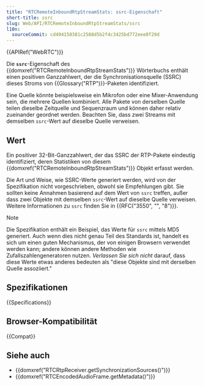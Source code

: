 ```yaml
---
title: "RTCRemoteInboundRtpStreamStats: ssrc-Eigenschaft"
short-title: ssrc
slug: Web/API/RTCRemoteInboundRtpStreamStats/ssrc
l10n:
  sourceCommit: cd494150381c2588d5b2f4c3425bd772eee8f29d
---
```


{{APIRef("WebRTC")}}

Die **`ssrc`**-Eigenschaft des {{domxref("RTCRemoteInboundRtpStreamStats")}} Wörterbuchs enthält einen positiven Ganzzahlwert, der die Synchronisationsquelle (SSRC) dieses Stroms von {{Glossary("RTP")}}-Paketen identifiziert.

Eine Quelle könnte beispielsweise ein Mikrofon oder eine Mixer-Anwendung sein, die mehrere Quellen kombiniert. Alle Pakete von derselben Quelle teilen dieselbe Zeitquelle und Sequenzraum und können daher relativ zueinander geordnet werden. Beachten Sie, dass zwei Streams mit demselben `ssrc`-Wert auf dieselbe Quelle verweisen.

## Wert

Ein positiver 32-Bit-Ganzzahlwert, der das SSRC der RTP-Pakete eindeutig identifiziert, deren Statistiken von diesem {{domxref("RTCRemoteInboundRtpStreamStats")}} Objekt erfasst werden.

Die Art und Weise, wie SSRC-Werte generiert werden, wird von der Spezifikation nicht vorgeschrieben, obwohl sie Empfehlungen gibt. Sie sollten keine Annahmen basierend auf dem Wert von `ssrc` treffen, außer dass zwei Objekte mit demselben `ssrc`-Wert auf dieselbe Quelle verweisen. Weitere Informationen zu `ssrc` finden Sie in {{RFC("3550", "", "8")}}.

> [!NOTE]
> Die Spezifikation enthält ein Beispiel, das Werte für `ssrc` mittels MD5 generiert. Auch wenn dies nicht genau Teil des Standards ist, handelt es sich um einen guten Mechanismus, der von einigen Browsern verwendet werden kann; andere können andere Methoden wie Zufallszahlengeneratoren nutzen. _Verlassen Sie sich nicht_ darauf, dass diese Werte etwas anderes bedeuten als "diese Objekte sind mit derselben Quelle assoziiert."

## Spezifikationen

{{Specifications}}

## Browser-Kompatibilität

{{Compat}}

## Siehe auch

- {{domxref("RTCRtpReceiver.getSynchronizationSources()")}}
- {{domxref("RTCEncodedAudioFrame.getMetadata()")}}

